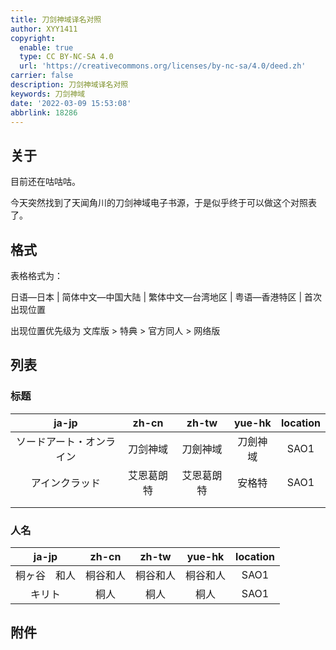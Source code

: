 ```yaml
---
title: 刀剑神域译名对照
author: XYY1411
copyright:
  enable: true
  type: CC BY-NC-SA 4.0
  url: 'https://creativecommons.org/licenses/by-nc-sa/4.0/deed.zh'
carrier: false
description: 刀剑神域译名对照
keywords: 刀剑神域
date: '2022-03-09 15:53:08'
abbrlink: 18286
---
```


## 关于

目前还在咕咕咕。

今天突然找到了天闻角川的刀剑神域电子书源，于是似乎终于可以做这个对照表了。

## 格式

表格格式为：

日语—日本 | 简体中文—中国大陆 | 繁体中文—台湾地区 | 粤语—香港特区 | 首次出现位置

出现位置优先级为 文库版 > 特典 > 官方同人 > 网络版

## 列表

### 标题

| ja-jp | zh-cn | zh-tw | yue-hk | location |
|:-:|:-:|:-:|:-:|:-:|
| ソードアート・オンライン | 刀剑神域 | 刀劍神域 | 刀劍神域 | SAO1 |
| アインクラッド | 艾恩葛朗特 | 艾恩葛朗特 | 安格特 | SAO1 |
|   |   |   |   |   |
|   |   |   |   |   |

### 人名

| ja-jp | zh-cn | zh-tw | yue-hk | location |
|:-:|:-:|:-:|:-:|:-:|
| 桐ヶ谷　和人 | 桐谷和人 | 桐谷和人 | 桐谷和人 | SAO1 |
| キリト | 桐人 | 桐人 | 桐人 | SAO1 |

## 附件